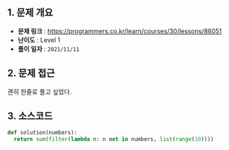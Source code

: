 ## 1. 문제 개요

- **문제 링크** : https://programmers.co.kr/learn/courses/30/lessons/86051
- **난이도** : Level 1
- **풀이 일자** : `2021/11/11`

## 2. 문제 접근

괜히 한줄로 풀고 싶었다.

## 3. 소스코드

```python
def solution(numbers):
  return sum(filter(lambda n: n not in numbers, list(range(10))))
```
